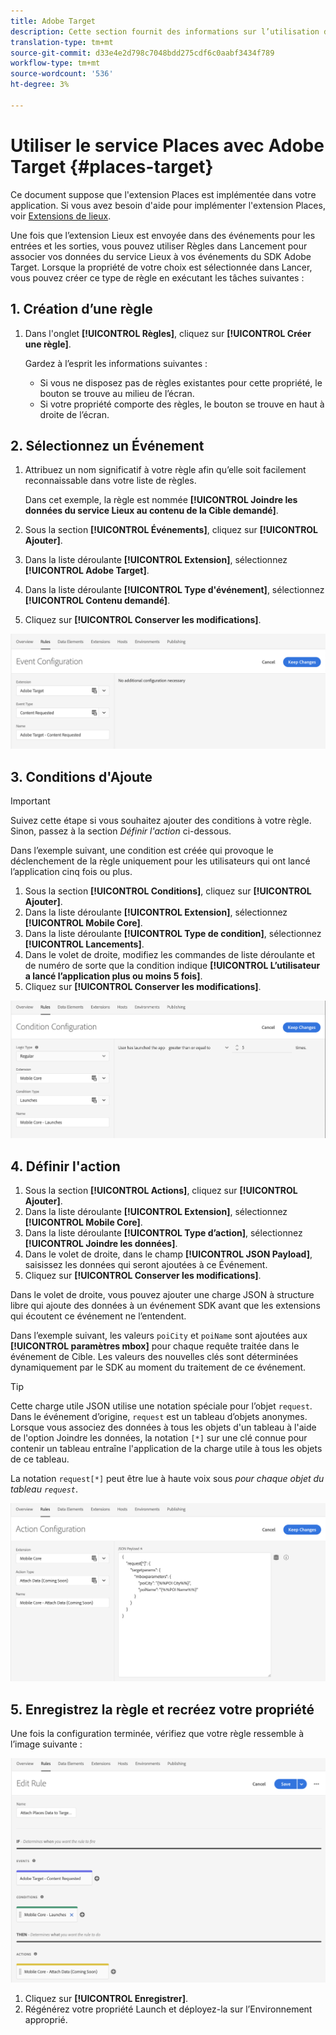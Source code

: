 ```yaml
---
title: Adobe Target
description: Cette section fournit des informations sur l’utilisation du service Places avec Adobe Target.
translation-type: tm+mt
source-git-commit: d33e4e2d798c7048bdd275cdf6c0aabf3434f789
workflow-type: tm+mt
source-wordcount: '536'
ht-degree: 3%

---
```



# Utiliser le service Places avec Adobe Target {#places-target}

Ce document suppose que l&#39;extension Places est implémentée dans votre application. Si vous avez besoin d&#39;aide pour implémenter l&#39;extension Places, voir [Extensions de lieux](/help/places-ext-aep-sdks/places-extension/places-extension.md).

Une fois que l’extension Lieux est envoyée dans des événements pour les entrées et les sorties, vous pouvez utiliser Règles dans Lancement pour associer vos données du service Lieux à vos événements du SDK Adobe Target. Lorsque la propriété de votre choix est sélectionnée dans Lancer, vous pouvez créer ce type de règle en exécutant les tâches suivantes :

## 1. Création d’une règle

1. Dans l&#39;onglet **[!UICONTROL Règles]**, cliquez sur **[!UICONTROL Créer une règle]**.

   Gardez à l’esprit les informations suivantes :

   * Si vous ne disposez pas de règles existantes pour cette propriété, le bouton se trouve au milieu de l’écran.
   * Si votre propriété comporte des règles, le bouton se trouve en haut à droite de l’écran.

## 2. Sélectionnez un Événement

1. Attribuez un nom significatif à votre règle afin qu’elle soit facilement reconnaissable dans votre liste de règles.

   Dans cet exemple, la règle est nommée **[!UICONTROL Joindre les données du service Lieux au contenu de la Cible demandé]**.

1. Sous la section **[!UICONTROL Événements]**, cliquez sur **[!UICONTROL Ajouter]**.
1. Dans la liste déroulante **[!UICONTROL Extension]**, sélectionnez **[!UICONTROL Adobe Target]**.
1. Dans la liste déroulante **[!UICONTROL Type d&#39;événement]**, sélectionnez **[!UICONTROL Contenu demandé]**.
1. Cliquez sur **[!UICONTROL Conserver les modifications]**.

![ajouter un événement](/help/assets/ad-setEvent_target.png)

## 3. Conditions d&#39;Ajoute

>[!IMPORTANT]
>
>Suivez cette étape si vous souhaitez ajouter des conditions à votre règle. Sinon, passez à la section *Définir l&#39;action* ci-dessous.

Dans l’exemple suivant, une condition est créée qui provoque le déclenchement de la règle uniquement pour les utilisateurs qui ont lancé l’application cinq fois ou plus.

1. Sous la section **[!UICONTROL Conditions]**, cliquez sur **[!UICONTROL Ajouter]**.
1. Dans la liste déroulante **[!UICONTROL Extension]**, sélectionnez **[!UICONTROL Mobile Core]**.
1. Dans la liste déroulante **[!UICONTROL Type de condition]**, sélectionnez **[!UICONTROL Lancements]**.
1. Dans le volet de droite, modifiez les commandes de liste déroulante et de numéro de sorte que la condition indique **[!UICONTROL L’utilisateur a lancé l’application plus ou moins 5 fois]**.
1. Cliquez sur **[!UICONTROL Conserver les modifications]**.

![ajouter une condition](/help/assets/ad-setCondition_target.png)

## 4. Définir l&#39;action

1. Sous la section **[!UICONTROL Actions]**, cliquez sur **[!UICONTROL Ajouter]**.
1. Dans la liste déroulante **[!UICONTROL Extension]**, sélectionnez **[!UICONTROL Mobile Core]**.
1. Dans la liste déroulante **[!UICONTROL Type d’action]**, sélectionnez **[!UICONTROL Joindre les données]**.
1. Dans le volet de droite, dans le champ **[!UICONTROL JSON Payload]**, saisissez les données qui seront ajoutées à ce Événement.
1. Cliquez sur **[!UICONTROL Conserver les modifications]**.

Dans le volet de droite, vous pouvez ajouter une charge JSON à structure libre qui ajoute des données à un événement SDK avant que les extensions qui écoutent ce événement ne l’entendent.

Dans l’exemple suivant, les valeurs `poiCity` et `poiName` sont ajoutées aux **[!UICONTROL paramètres mbox]** pour chaque requête traitée dans le événement de Cible. Les valeurs des nouvelles clés sont déterminées dynamiquement par le SDK au moment du traitement de ce événement.

>[!TIP]
>
>Cette charge utile JSON utilise une notation spéciale pour l’objet `request`. Dans le événement d’origine, `request` est un tableau d’objets anonymes. Lorsque vous associez des données à tous les objets d&#39;un tableau à l&#39;aide de l&#39;option Joindre les données, la notation `[*]` sur une clé connue pour contenir un tableau entraîne l&#39;application de la charge utile à tous les objets de ce tableau.
>
>La notation `request[*]` peut être lue à haute voix sous _pour chaque objet du tableau `request`_.

![définir l&#39;action](/help/assets/ad-setAction-target.png)

## 5. Enregistrez la règle et recréez votre propriété

Une fois la configuration terminée, vérifiez que votre règle ressemble à l’image suivante :

![règle terminée](/help/assets/ad-ruleComplete-target.png)

1. Cliquez sur **[!UICONTROL Enregistrer]**.
1. Régénérez votre propriété Launch et déployez-la sur l’Environnement approprié.
